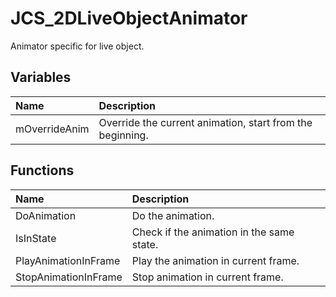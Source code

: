 # JCS_2DLiveObjectAnimator

Animator specific for live object.

## Variables

| Name | Description |
|:---|:---|
| mOverrideAnim | Override the current animation, start from the beginning. |

## Functions

| Name | Description |
|:---|:---|
| DoAnimation | Do the animation. |
| IsInState | Check if the animation in the same state. |
| PlayAnimationInFrame | Play the animation in current frame. |
| StopAnimationInFrame | Stop animation in current frame. |
